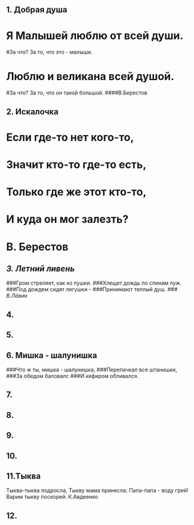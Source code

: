 ## 1. Добрая душа
# Я Малышей люблю от всей души.
#За что? За то, что это - малыши.
# Люблю и великана всей душой.
#За что? За то, что он такой большой.
####B.Берестов

## 2. Искалочка
# Если где-то нет кого-то,
# Значит кто-то где-то есть,
# Только где же этот кто-то,
# И куда он мог залезть?
# В. Берестов


## _**3. Летний ливень**_ 
###Гром стреляет, как из пушки.
###Хлещет дождь по спинам луж.
###Под дождем сидят лягушки - 
###Принимают теплый душ.
_### В.Лёвин_


## 4.


## 5.


## 6. Мишка - шалунишка
###Что ж ты, мишка - шалунишка,
###Перепачкал все штанишки,
###За обедом баловалс
###И кефиром обливался.

## 7.


## 8.


## 9.


## 10.


## 11.Тыква
Тыква-тыква подросла,
Тыкву мама принесла;
Папа-папа - воду грей!
Варим тыкву поскорей.
К.Авдеенко
 
## 12.

